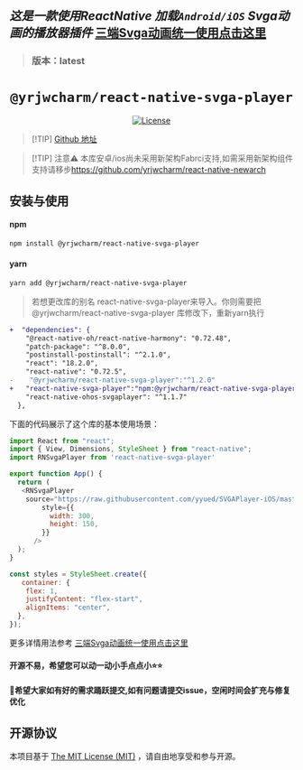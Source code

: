 ## ***这是一款使用ReactNative 加载`Android/iOS` Svga动画的播放器插件*** [三端Svga动画统一使用点击这里](https://github.com/yrjwcharm/react-native-ohos/tree/feature/rnoh/svgaplayer)

> ### 版本：latest

<p align="center">
  <h1 align="center"> <code>@yrjwcharm/react-native-svga-player</code> </h1>
</p>
<p align="center">
    <a href="https://github.com/wonday/react-native-pdf/blob/master/LICENSE">
        <img src="https://img.shields.io/badge/license-MIT-green.svg" alt="License" />
    </a>
</p>

> [!TIP] [Github 地址](https://github.com/yrjwcharm/react-native-svga-player)

>[!TIP] 注意⚠️ 本库安卓/ios尚未采用新架构Fabrci支持,如需采用新架构组件支持请移步<https://github.com/yrjwcharm/react-native-newarch>


## 安装与使用

#### **npm**

```bash
npm install @yrjwcharm/react-native-svga-player
```

#### **yarn**

```bash
yarn add @yrjwcharm/react-native-svga-player
```

> 若想更改库的别名 react-native-svga-player来导入。你则需要把@yrjwcharm/react-native-svga-player 库修改下，重新yarn执行

```diff
+  "dependencies": {
    "@react-native-oh/react-native-harmony": "0.72.48",
    "patch-package": "^8.0.0",
    "postinstall-postinstall": "^2.1.0",
    "react": "18.2.0",
    "react-native": "0.72.5",
-    "@yrjwcharm/react-native-svga-player":"^1.2.0"
+   "react-native-svga-player":"npm:@yrjwcharm/react-native-svga-player@1.2.0",
    "react-native-ohos-svgaplayer": "^1.1.7"
  },
```
下面的代码展示了这个库的基本使用场景：

```js
import React from "react";
import { View, Dimensions, StyleSheet } from "react-native";
import RNSvgaPlayer from 'react-native-svga-player'

export function App() {
  return (
   <RNSvgaPlayer
    source="https://raw.githubusercontent.com/yyued/SVGAPlayer-iOS/master/SVGAPlayer/Samples/Goddess.svga"
        style={{
          width: 300,
          height: 150,
        }}
      />
  );
}

const styles = StyleSheet.create({
   container: {
    flex: 1,
    justifyContent: "flex-start",
    alignItems: "center",
  },
});
```
更多详情用法参考  [三端Svga动画统一使用点击这里](https://github.com/yrjwcharm/react-native-ohos/tree/feature/rnoh/svgaplayer)

#### 开源不易，希望您可以动一动小手点点小⭐⭐

#### 👴希望大家如有好的需求踊跃提交,如有问题请提交issue，空闲时间会扩充与修复优化
## 开源协议

本项目基于 [The MIT License (MIT)](https://github.com/yrjwcharm/react-native-ohos-svgaplayer/blob/master/LICENSE) ，请自由地享受和参与开源。


